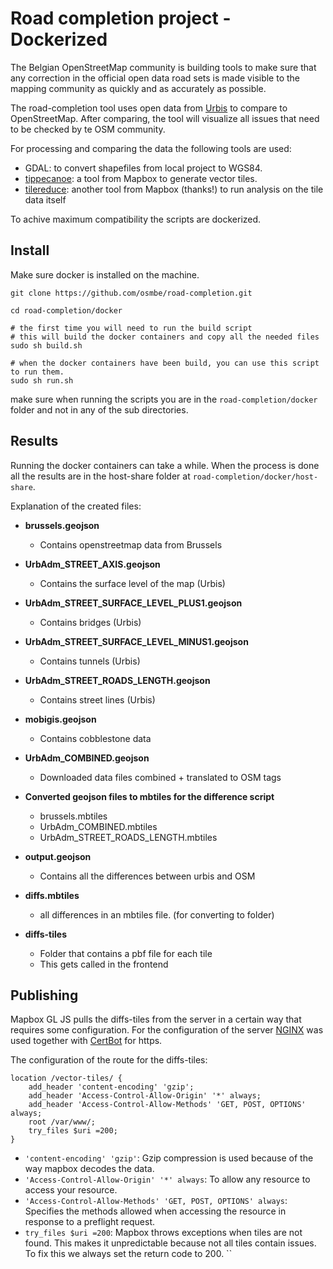 # Road completion project - Dockerized

The Belgian OpenStreetMap community is building tools to make sure that any correction in the official open data road sets is made visible to the mapping community as quickly and as accurately as possible.

The road-completion tool uses open data from [Urbis](https://cibg.brussels/nl/onze-oplossingen/urbis-solutions/urbis-data) to compare to OpenStreetMap. After comparing, the tool will visualize all issues that need to be checked by te OSM community.

For processing and comparing the data the following tools are used:

- GDAL: to convert shapefiles from local project to WGS84.
- [tippecanoe](https://github.com/mapbox/tippecanoe): a tool from Mapbox to generate vector tiles.
- [tilereduce](https://github.com/mapbox/tile-reduce): another tool from Mapbox (thanks!) to run analysis on the tile data itself

To achive maximum compatibility the scripts are dockerized. 

## Install

Make sure docker is installed on the machine.

```
git clone https://github.com/osmbe/road-completion.git

cd road-completion/docker

# the first time you will need to run the build script
# this will build the docker containers and copy all the needed files
sudo sh build.sh

# when the docker containers have been build, you can use this script to run them.
sudo sh run.sh
```
make sure when running the scripts you are in the `road-completion/docker` folder and not in any of the sub directories.

## Results

Running the docker containers can take a while. When the process is done all the results are in the host-share folder at `road-completion/docker/host-share`.

Explanation of the created files:
- **brussels.geojson**
    - Contains openstreetmap data from Brussels
- **UrbAdm_STREET_AXIS.geojson**
    - Contains the surface level of the map (Urbis)
- **UrbAdm_STREET_SURFACE_LEVEL_PLUS1.geojson**
    - Contains bridges (Urbis)
- **UrbAdm_STREET_SURFACE_LEVEL_MINUS1.geojson**
    - Contains tunnels (Urbis)
- **UrbAdm_STREET_ROADS_LENGTH.geojson**
    - Contains street lines (Urbis)
- **mobigis.geojson**
    - Contains cobblestone data

- **UrbAdm_COMBINED.geojson**
    - Downloaded data files combined + translated to OSM tags

- **Converted geojson files to mbtiles for the difference script**
    - brussels.mbtiles  
    - UrbAdm_COMBINED.mbtiles
    - UrbAdm_STREET_ROADS_LENGTH.mbtiles

- **output.geojson**
    - Contains all the differences between urbis and OSM
- **diffs.mbtiles**
    - all differences in an mbtiles file. (for converting to folder)
- **diffs-tiles**
    - Folder that contains a pbf file for each tile
    - This gets called in the frontend

## Publishing

Mapbox GL JS pulls the diffs-tiles from the server in a certain way that requires some configuration. 
For the configuration of the server [NGINX](https://www.nginx.com) was used together with [CertBot](https://www.digitalocean.com/community/tutorials/how-to-secure-nginx-with-let-s-encrypt-on-ubuntu-16-04) for https.

The configuration of the route for the diffs-tiles:
```
location /vector-tiles/ {
    add_header 'content-encoding' 'gzip';
    add_header 'Access-Control-Allow-Origin' '*' always;
    add_header 'Access-Control-Allow-Methods' 'GET, POST, OPTIONS' always;
    root /var/www/;
    try_files $uri =200;
}
```

- `'content-encoding' 'gzip'`: Gzip compression is used because of the way mapbox decodes the data.
- `'Access-Control-Allow-Origin' '*' always`: To allow any resource to access your resource.
- `'Access-Control-Allow-Methods' 'GET, POST, OPTIONS' always`: Specifies the methods allowed when accessing the resource in response to a preflight request.
- `try_files $uri =200`: Mapbox throws exceptions when tiles are not found. This makes it unpredictable because not all tiles contain issues. To fix this we always set the return code to 200.
``
